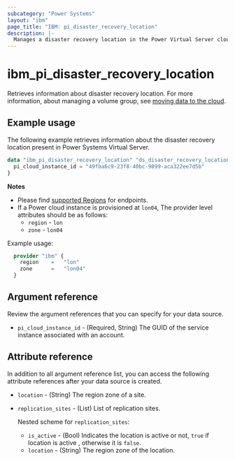 ```yaml
---
subcategory: "Power Systems"
layout: "ibm"
page_title: "IBM: pi_disaster_recovery_location"
description: |-
  Manages a disaster recovery location in the Power Virtual Server cloud.
---
```


# ibm_pi_disaster_recovery_location
Retrieves information about disaster recovery location. For more information, about managing a volume group, see [moving data to the cloud](https://cloud.ibm.com/docs/power-iaas?topic=power-iaas-moving-data-to-the-cloud).

## Example usage
The following example retrieves information about the disaster recovery location present in Power Systems Virtual Server.

```terraform
data "ibm_pi_disaster_recovery_location" "ds_disaster_recovery_location" {
  pi_cloud_instance_id = "49fba6c9-23f8-40bc-9899-aca322ee7d5b"
}
```

**Notes**
- Please find [supported Regions](https://cloud.ibm.com/apidocs/power-cloud#endpoint) for endpoints.
- If a Power cloud instance is provisioned at `lon04`, The provider level attributes should be as follows:
  - `region` - `lon`
  - `zone` - `lon04`
  
Example usage:
  ```terraform
    provider "ibm" {
      region    =   "lon"
      zone      =   "lon04"
    }
  ```

## Argument reference
Review the argument references that you can specify for your data source. 

- `pi_cloud_instance_id` - (Required, String) The GUID of the service instance associated with an account.

## Attribute reference
In addition to all argument reference list, you can access the following attribute references after your data source is created. 

- `location` - (String) The region zone of a site.
- `replication_sites` - (List) List of replication sites.

  Nested scheme for `replication_sites`:
  - `is_active` - (Bool) Indicates the location is active or not, `true` if location is active , otherwise it is `false`.
  - `location` - (String) The region zone of the location.
